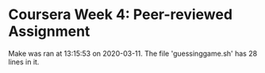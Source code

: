 # Coursera Week 4: Peer-reviewed Assignment
Make was ran at 13:15:53 on 2020-03-11.
The file 'guessinggame.sh' has 28 lines in it.
